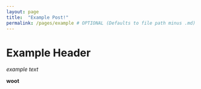 ```yaml
---
layout: page
title:  "Example Post!"
permalink: /pages/example # OPTIONAL (Defaults to file path minus .md)
---
```


# Example Header

_example text_

**woot**
